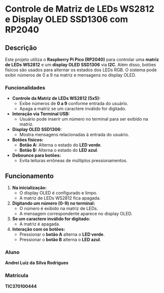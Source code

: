 # Controle de Matriz de LEDs WS2812 e Display OLED SSD1306 com RP2040  

## Descrição  
Este projeto utiliza o **Raspberry Pi Pico (RP2040)** para controlar uma **matriz de LEDs WS2812** e um **display OLED SSD1306** via **I2C**. Além disso, botões físicos são usados para alternar os estados dos LEDs RGB. O sistema pode exibir números de 0 a 9 na matriz e mensagens no display OLED.  

### Funcionalidades  
- **Controle da Matriz de LEDs WS2812 (5x5):**  
  - Exibe números de **0 a 9** conforme entrada do usuário.  
  - Apaga a matriz se um caractere inválido for digitado.  
- **Interação via Terminal USB:**  
  - Usuário pode inserir um número no terminal para ser exibido na matriz.  
- **Display OLED SSD1306:**  
  - Mostra mensagens relacionadas à entrada do usuário.  
- **Botões físicos:**  
  - **Botão A:** Alterna o estado do **LED verde**.  
  - **Botão B:** Alterna o estado do **LED azul**.  
- **Debounce para botões:**  
  - Evita leituras errôneas de múltiplos pressionamentos.  

## Funcionamento  
1. **Na inicialização:**  
   - O display OLED é configurado e limpo.  
   - A matriz de LEDs WS2812 fica apagada.  
2. **Digitando um número (0-9) no terminal:**  
   - O número é exibido na matriz de LEDs.  
   - A mensagem correspondente aparece no display OLED.  
3. **Se um caractere inválido for digitado:**  
   - A matriz é apagada.  
4. **Interação com os botões:**  
   - Pressionar o **botão A** alterna o **LED verde**.  
   - Pressionar o **botão B** alterna o **LED azul**.  

### Aluno
**Andrei Luiz da Silva Rodrigues**

### Matrícula
**TIC370100444**